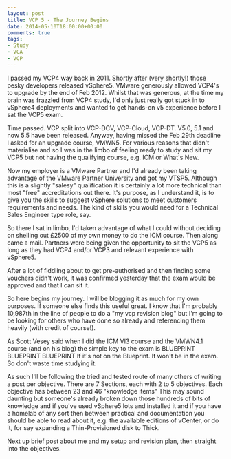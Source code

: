 ```yaml
---
layout: post
title: VCP 5 - The Journey Begins
date: 2014-05-10T18:00:00+00:00
comments: true
tags:
- Study
- VCA
- VCP
---
```

I passed my VCP4 way back in 2011.  Shortly after (very shortly!) those pesky developers released vSphere5.  VMware generously allowed VCP4's to upgrade by the end of Feb 2012.  Whilst that was generous, at the time my brain was frazzled from VCP4 study, I'd only just really got stuck in to vSphere4 deployments and wanted to get hands-on v5 experience before I sat the VCP5 exam.

Time passed.  VCP split into VCP-DCV, VCP-Cloud, VCP-DT.  V5.0, 5.1 and now 5.5 have been released.  Anyway, having missed the Feb 29th deadline I asked for an upgrade course, VMWN5.  For various reasons that didn't materialise and so I was in the limbo of feeling ready to study and sit my VCP5 but not having the qualifying course, e.g. ICM or What's New.

Now my employer is a VMware Partner and I'd already been taking advantage of the VMware Partner University and got my VTSP5.  Although this is a slightly "salesy" qualification it is certainly a lot more technical than most "free" accreditations out there.  It's purpose, as I understand it, is to give you the skills to suggest vSphere solutions to meet customers requirements and needs.  The kind of skills you would need for a Technical Sales Engineer type role, say.

So there I sat in limbo, I'd taken advantage of what I could without deciding on shelling out £2500 of my own money to do the ICM course.  Then along came a mail.  Partners were being given the opportunity to sit the VCP5 as long as they had VCP4 and/or VCP3 and relevant experience with vSphere5.

After a lot of fiddling about to get pre-authorised and then finding some vouchers didn't work, it was confirmed yesterday that the exam would be approved and that I can sit it.

So here begins my journey.  I will be blogging it as much for my own purposes.  If someone else finds this useful great.  I know that I'm probably 10,987th in the line of people to do a "my vcp revision blog" but I'm going to be looking for others who have done so already and referencing them heavily (with credit of course!).

As Scott Vesey said when I did the ICM VI3 course and the VMWN4.1 course (and on his blog) the simple key to the exam is BLUEPRINT BLUEPRINT BLUEPRINT
If it's not on the Blueprint.  It won't be in the exam.  So don't waste time studying it.

As such I'll be following the tried and tested route of many others of writing a post per objective.
There are 7 Sections, each with 2 to 5 objectives.  Each objective has between 23 and 46 "knowledge items"
This may sound daunting but someone's already broken down those hundreds of bits of knowledge and if you've used vSphere5 lots and installed it and if you have a homelab of any sort then between practical and documentation you should be able to read about it, e.g. the available editions of vCenter, or do it, for say expanding a Thin-Provisioned disk to Thick.

Next up brief post about me and my setup and revision plan, then straight into the objectives.
